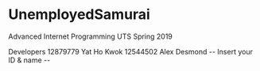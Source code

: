 # UnemployedSamurai

Advanced Internet Programming
UTS Spring 2019

Developers
12879779 Yat Ho Kwok
12544502 Alex Desmond
-- Insert your ID & name --
